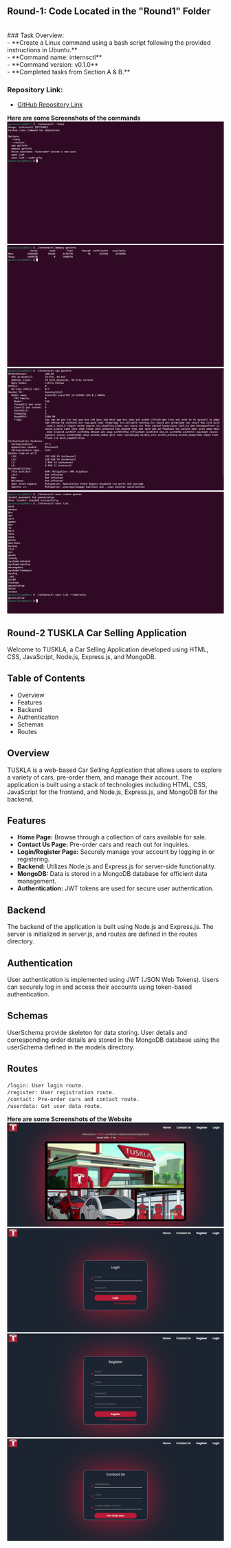## Round-1: Code Located in the "Round1" Folder
<br>
### Task Overview: <br>
- **Create a Linux command using a bash script following the provided instructions in Ubuntu.** <br>
- **Command name: internsctl** <br>
- **Command version: v0.1.0** <br>
- **Completed tasks from Section A & B.** <br>

### Repository Link:
- [GitHub Repository Link](https://github.com/gauravjalap/internsctl)


**Here are some Screenshots of the commands**
<img src="Round1/help.png" alt="Help command">
<img src="Round1/getinfo.png" alt="getinfo">
<img src="Round1/cpu.png" alt="CPU Info">
<img src="Round1/user.png" alt="User">



## Round-2 TUSKLA Car Selling Application

Welcome to TUSKLA, a Car Selling Application developed using HTML, CSS, JavaScript, Node.js, Express.js, and MongoDB.

## Table of Contents

- Overview
- Features
- Backend
- Authentication
- Schemas
- Routes

## Overview

TUSKLA is a web-based Car Selling Application that allows users to explore a variety of cars, pre-order them, and manage their account. The application is built using a stack of technologies including HTML, CSS, JavaScript for the frontend, and Node.js, Express.js, and MongoDB for the backend.

## Features

- **Home Page:** Browse through a collection of cars available for sale.
- **Contact Us Page:** Pre-order cars and reach out for inquiries.
- **Login/Register Page:** Securely manage your account by logging in or registering.
- **Backend:** Utilizes Node.js and Express.js for server-side functionality.
- **MongoDB:** Data is stored in a MongoDB database for efficient data management.
- **Authentication:** JWT tokens are used for secure user authentication.

## Backend
The backend of the application is built using Node.js and Express.js. The server is initialized in server.js, and routes are defined in the routes directory.

## Authentication
User authentication is implemented using JWT (JSON Web Tokens). Users can securely log in and access their accounts using token-based authentication.

## Schemas
UserSchema provide skeleton for data storing. User details and corresponding order details are stored in the MongoDB database using the userSchema defined in the models directory.

## Routes
    /login: User login route.
    /register: User registration route.
    /contact: Pre-order cars and contact route.
    /userdata: Get user data route.

**Here are some Screenshots of the Website**
<img src="Round2/Home.png">
<img src="Round2/Login.png">
<img src="Round2/Register.png">
<img src="Round2/ContactUs.png">
 
 
